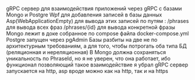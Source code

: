 gRPC сервер для взаимодействия приложений через gRPC с базами Mongo и Postgre
Wpf для добавления записей в базы данных
Asp(WebApplicationEmpty) для вывода этих записей по путям : /phrases для вывода всех фраз /phrases/{id} для вывода конкретной фразы
Mongo лежит в доке собранное по compose файла docker-compose.yml
Postgre запущен через pgAdmin
Базы разбиты на две не по архитектурным требованиям, а для того, чтобы потрогать оба типа БД (реляционная и нереляционная)
В Mongo должна сохраняться уникальность по PhraseId, но я не уверен, что она работает, ибо функционал позволяющий такое взаимодействие я убрал
gRPC сервер запускается на http, asp вроде можно как на http, так и на https
